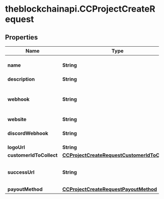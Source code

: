 # theblockchainapi.CCProjectCreateRequest

## Properties

Name | Type | Description | Notes
------------ | ------------- | ------------- | -------------
**name** | **String** | The name of the project. This is shown to your users and should identify your company or organization.  | 
**description** | **String** | The description of your project / company.  | [optional] 
**webhook** | **String** | A URL that identifies where we should make an API request to notify you of a new payment (e.g., api.myproject.com/crypto_payments/webhook). Learn more [here](#tag/CC-Webhook/operation/getCCWebhook).  | [optional] 
**website** | **String** | The website of your project / company.  | [optional] 
**discordWebhook** | **String** | A Discord webhook. We will send a message to this channel to notify of payment. Learn more [here]().  | [optional] 
**logoUrl** | **String** | A URL of your logo.  | [optional] 
**customerIdToCollect** | [**CCProjectCreateRequestCustomerIdToCollect**](CCProjectCreateRequestCustomerIdToCollect.md) |  | [optional] 
**successUrl** | **String** | Where to redirect customers after payment. If not supplied, customers will be redirected to checkout.blockchainapi.com/me to view their subscriptions.  | [optional] 
**payoutMethod** | [**CCProjectCreateRequestPayoutMethod**](CCProjectCreateRequestPayoutMethod.md) |  | [optional] 


